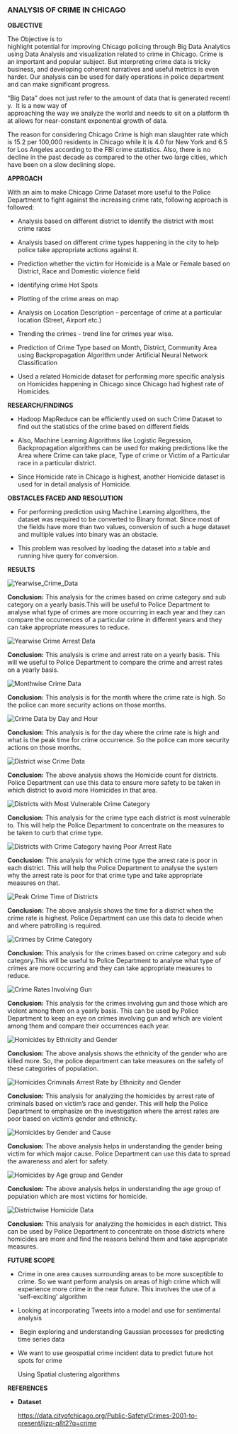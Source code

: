 ### ANALYSIS OF CRIME IN CHICAGO

**OBJECTIVE**

The Objective is to
highlight potential for improving Chicago policing through
Big Data Analytics using Data Analysis and visualization related to
crime in Chicago. Crime is an important and popular subject. But
interpreting crime data is tricky business, and developing coherent
narratives and useful metrics is even harder. Our analysis can be used
for daily operations in police department and can make significant
progress.  

“Big Data” does not just refer to the amount of data that is generated recently.  It is a new way of
approaching the way we analyze the world and needs to sit on a platform that allows for
near-constant exponential growth of data.

The reason for considering Chicago Crime is high man slaughter rate
which is 15.2 per 100,000 residents in Chicago while it is 4.0 for New
York and 6.5 for Los Angeles according to the FBI crime statistics.
Also, there is no decline in the past decade as compared to the other
two large cities, which have been on a slow declining slope.

**APPROACH**

With an aim to make Chicago Crime Dataset more useful to the Police
Department to fight against the increasing crime rate, following
approach is followed:

-   Analysis based on different district to identify the district with
    most crime rates

-   Analysis based on different crime types happening in the city to
    help police take appropriate actions against it.

-   Prediction whether the victim for Homicide is a Male or Female based
    on District, Race and Domestic violence field

<!-- -->

-   Identifying crime Hot Spots

-   Plotting of the crime areas on map

-   Analysis on Location Description – percentage of crime at a
    particular location (Street, Airport etc.)

-   Trending the crimes - trend line for crimes year wise.

-   Prediction of Crime Type based on Month, District, Community Area
    using Backpropagation Algorithm under Artificial Neural Network
    Classification

-   Used a related Homicide dataset for performing more specific
    analysis on Homicides happening in Chicago since Chicago had highest
    rate of Homicides.

**RESEARCH/FINDINGS**

-   Hadoop MapReduce can be efficiently used on such Crime Dataset to
    find out the statistics of the crime based on different fields

-   Also, Machine Learning Algorithms like Logistic Regression,
    Backpropagation algorithms can be used for making predictions like
    the Area where Crime can take place, Type of crime or Victim of a
    Particular race in a particular district.

-   Since Homicide rate in Chicago is highest, another Homicide dataset
    is used for in detail analysis of Homicide.

**OBSTACLES FACED AND RESOLUTION**

-   For performing prediction using Machine Learning algorithms, the
    dataset was required to be converted to Binary format. Since most of
    the fields have more than two values, conversion of such a huge
    dataset and multiple values into binary was an obstacle.

-   This problem was resolved by loading the dataset into a table and
    running hive query for conversion.


**RESULTS**

![Yearwise_Crime_Data](./Results/Yearwise_Crime_Data.jpg)

**Conclusion:** This analysis for the crimes based on crime category and
sub category on a yearly basis.This will be useful to Police Department
to analyse what type of crimes are more occurring in each year and they
can compare the occurrences of a particular crime in different years and
they can take appropriate measures to reduce.

![Yearwise Crime Arrest Data](./Results/Yearwise_Crime_Arrest_Data.jpg)

**Conclusion:** This analysis is crime and arrest rate on a yearly
basis. This will we useful to Police Department to compare the crime and
arrest rates on a yearly basis.

![Monthwise Crime Data](./Results/Monthwise_Crime_Data.jpg)

**Conclusion:** This analysis is for the month where the crime rate is
high. So the police can more security actions on those months.

![Crime Data by Day and Hour](./Results/Crime_Data_by_Day_Hour.jpg)

**Conclusion:** This analysis is for the day where the crime rate is
high and what is the peak time for crime occurrence. So the police can
more security actions on those months.

![District wise Crime Data](./Results/Districtwise_Crime_Data.jpg)

**Conclusion:** The above analysis shows the Homicide count for
districts. Police Department can use this data to ensure more safety to
be taken in which district to avoid more Homicides in that area.

![Districts with Most Vulnerable Crime Category](./Results/Districts_with_Most_Vulnerable_Crime_Category.jpg)

**Conclusion:** This analysis for the crime type each district is most
vulnerable to. This will help the Police Department to concentrate on
the measures to be taken to curb that crime type.

![Districts with Crime Category having Poor Arrest Rate](./Results/Districts_with_Crime_Category_having_Poor_Arrest_Rate.jpg)

**Conclusion:** This analysis for which crime type the arrest rate is
poor in each district. This will help the Police Department to analyse
the system why the arrest rate is poor for that crime type and take
appropriate measures on that.

![Peak Crime Time of Districts](./Results/Peak_Crime_Time_of_Districts.jpg)

**Conclusion:** The above analysis shows the time for a district when
the crime rate is highest. Police Department can use this data to decide
when and where patrolling is required.

![Crimes by Crime Category](./Results/Crimes_by_Crime_Category.jpg)

**Conclusion:** This analysis for the crimes based on crime category and
sub category.This will be useful to Police Department to analyse what
type of crimes are more occurring and they can take appropriate measures
to reduce.

![Crime Rates Involving Gun](./Results/Crime_Rates_Involving_Gun.jpg)

**Conclusion:** This analysis for the crimes involving gun and those
which are violent among them on a yearly basis. This can be used by
Police Department to keep an eye on crimes involving gun and which are
violent among them and compare their occurrences each year.

![Homicides by Ethnicity and Gender](./Results/Homicides_by_Ethnicity_Gender.jpg)

**Conclusion:** The above analysis shows the ethnicity of the gender who
are killed more. So, the police department can take measures on the
safety of these categories of population.

![Homicides Criminals Arrest Rate by Ethnicity and Gender](./Results/Homicides_Criminals_Arrest_Rate_by_Ethnicity_Gender.jpg)

**Conclusion:** This analysis for analyzing the homicides by arrest rate
of criminals based on victim’s race and gender. This will help the
Police Department to emphasize on the investigation where the arrest
rates are poor based on victim’s gender and ethnicity.

![Homicides by Gender and Cause](./Results/Homicides_by_Gender_Cause.jpg)

**Conclusion:** The above analysis helps in understanding the gender
being victim for which major cause. Police Department can use this data
to spread the awareness and alert for safety.

![Homicides by Age group and Gender](./Results/Homicides_by_Agegroup_Gender.jpg)

**Conclusion:** The above analysis helps in understanding the age group
of population which are most victims for homicide.

![Districtwise Homicide Data](./Results/Districtwise_Homicide_Data.jpg)

**Conclusion:** This analysis for analyzing the homicides in each
district. This can be used by Police Department to concentrate on those
districts where homicides are more and find the reasons behind them and
take appropriate measures.

**FUTURE SCOPE**

-   Crime in one area causes surrounding areas to be more susceptible
    to crime. So we want perform analysis on areas of high crime which
    will experience more crime in the near future. This involves the use
    of a 'self-exciting' algorithm

-   Looking at incorporating Tweets into a model and use for sentimental
    analysis

-    Begin exploring and understanding Gaussian processes for predicting
    time series data

-   We want to use geospatial crime incident data to predict future hot
    spots for crime

    Using Spatial clustering algorithms

**REFERENCES**

-   **Dataset**

    https://data.cityofchicago.org/Public-Safety/Crimes-2001-to-present/ijzp-q8t2?q=crime


